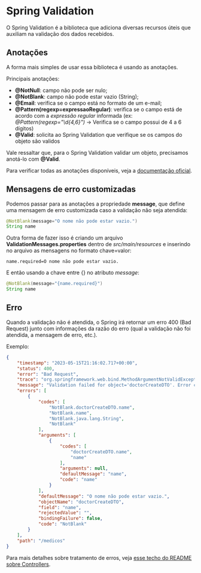 # Spring Validation

O Spring Validation é a biblioteca que adiciona diversas recursos úteis que auxiliam na validação dos dados recebidos.

## Anotações

A forma mais simples de usar essa biblioteca é usando as anotações.

Principais anotações:

* **@NotNull**: campo não pode ser nulo;
* **@NotBlank**: campo não pode estar vazio (String);
* **@Email**: verifica se o campo está no formato de um e-mail;
* **@Pattern(regexp=expressaoRegular)**: verifica se o campo está de acordo com a _expressão regular_ informada (ex: 
_@Pattern(regexp="\\d{4,6}")_ -> Verifica se o campo possui de 4 a 6 dígitos)
* **@Valid**: solicita ao Spring Validation que verifique se os campos do objeto são validos

Vale ressaltar que, para o Spring Validation validar um objeto, precisamos anotá-lo com **@Valid**.

Para verificar todas as anotações disponíveis, veja a 
[documentação oficial](https://jakarta.ee/specifications/bean-validation/3.0/jakarta-bean-validation-spec-3.0.html#builtinconstraints).

## Mensagens de erro customizadas

Podemos passar para as anotações a propriedade **message**, que define uma mensagem de erro customizada caso a
validação não seja atendida:

```Java
@NotBlank(message="O nome não pode estar vazio.")
String name
```

Outra forma de fazer isso é criando um arquivo **ValidationMessages.properties** dentro de _src/main/resources_ e
inserindo no arquivo as mensagens no formato chave=valor:

```
name.required=O nome não pode estar vazio.
```

E então usando a chave entre {} no atributo _message_:

```Java
@NotBlank(message="{name.required}")
String name
```

## Erro

Quando a validação não é atendida, o Spring irá retornar um erro 400 (Bad Request) junto com informações da razão do 
erro (qual a validação não foi atendida, a mensagem de erro, etc.).

Exemplo:

```JSON
{
    "timestamp": "2023-05-15T21:16:02.717+00:00",
    "status": 400,
    "error": "Bad Request",
    "trace": "org.springframework.web.bind.MethodArgumentNotValidException: Validation failed for argument ...",
    "message": "Validation failed for object='doctorCreateDTO'. Error count: 1",
    "errors": [
        {
            "codes": [
                "NotBlank.doctorCreateDTO.name",
                "NotBlank.name",
                "NotBlank.java.lang.String",
                "NotBlank"
            ],
            "arguments": [
                {
                    "codes": [
                        "doctorCreateDTO.name",
                        "name"
                    ],
                    "arguments": null,
                    "defaultMessage": "name",
                    "code": "name"
                }
            ],
            "defaultMessage": "O nome não pode estar vazio.",
            "objectName": "doctorCreateDTO",
            "field": "name",
            "rejectedValue": "",
            "bindingFailure": false,
            "code": "NotBlank"
        }
    ],
    "path": "/medicos"
}
```

Para mais detalhes sobre tratamento de erros, veja [esse techo do README sobre Controllers](controller.md#lidando-com-erros-na-api).
